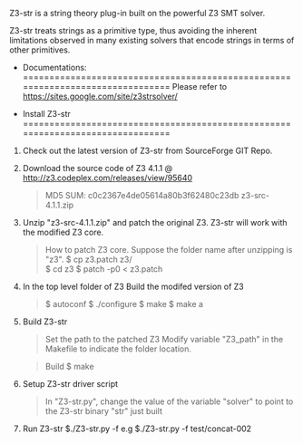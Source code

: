 Z3-str is a string theory plug-in built on the powerful Z3 SMT solver.

Z3-str treats strings as a primitive type, thus avoiding the inherent limitations 
observed in many existing solvers that encode strings in terms of other primitives.


* Documentations:
===============================================================================
Please refer to https://sites.google.com/site/z3strsolver/




* Install Z3-str
===============================================================================

1. Check out the latest version of Z3-str from SourceForge GIT Repo.


2. Download the source code of Z3 4.1.1 
     @ http://z3.codeplex.com/releases/view/95640
   > MD5 SUM:  c0c2367e4de05614a80b3f62480c23db  z3-src-4.1.1.zip


3. Unzip "z3-src-4.1.1.zip" and patch the original Z3. Z3-str will work with 
   the modified Z3 core.
   > How to patch Z3 core. 
     Suppose the folder name after unzipping is "z3".
       $ cp z3.patch z3/  
       $ cd z3
       $ patch -p0 < z3.patch
   
   
4. In the top level folder of Z3 Build the modifed version of Z3
   > $ autoconf
     $ ./configure
     $ make
     $ make a
   
   
5. Build  Z3-str
   > Set the path to the patched Z3
     Modify variable "Z3_path" in the Makefile to indicate the folder location.
     
   > Build 
       $ make

       
6. Setup Z3-str driver script
   > In "Z3-str.py", change the value of the variable "solver" to point to the 
     Z3-str binary "str" just built
 
 
7. Run Z3-str
     $./Z3-str.py -f <inputFile>
   e.g 
     $./Z3-str.py -f test/concat-002
